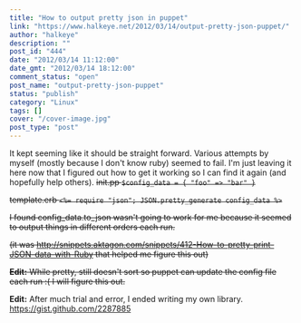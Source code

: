 ```yaml
---
title: "How to output pretty json in puppet"
link: "https://www.halkeye.net/2012/03/14/output-pretty-json-puppet/"
author: "halkeye"
description: ""
post_id: "444"
date: "2012/03/14 11:12:00"
date_gmt: "2012/03/14 18:12:00"
comment_status: "open"
post_name: "output-pretty-json-puppet"
status: "publish"
category: "Linux"
tags: []
cover: "/cover-image.jpg"
post_type: "post"
---
```


It kept seeming like it should be straight forward. Various attempts by myself (mostly because I don't know ruby) seemed to fail. I'm just leaving it here now that I figured out how to get it working so I can find it again (and hopefully help others).
<s>
init.pp
`
$config_data = { "foo" => "bar" }
`

template.erb
`
<%= require "json"; JSON.pretty_generate config_data %>
`

I found config_data.to_json wasn't going to work for me because it seemed to output things in different orders each run.

(it was <http://snippets.aktagon.com/snippets/412-How-to-pretty-print-JSON-data-with-Ruby> that helped me figure this out)

**Edit:** While pretty, still doesn't sort so puppet can update the config file each run :( I will figure this out.
</s>

**Edit:** After much trial and error, I ended writing my own library. <https://gist.github.com/2287885>
